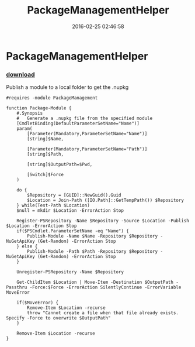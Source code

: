 ﻿---
pid:            6234
poster:         Joel Bennett
title:          PackageManagementHelper
date:           2016-02-25 02:46:58
format:         posh
parent:         0
parent:         0

---

# PackageManagementHelper

### [download](6234.ps1)

Publish a module to a local folder to get the .nupkg

```posh
#requires -module PackageManagement

function Package-Module {
    #.Synopsis
    #   Generate a .nupkg file from the specified module
    [CmdletBinding(DefaultParameterSetName="Name")]
    param(
        [Parameter(Mandatory,ParameterSetName="Name")]
        [string]$Name, 

        [Parameter(Mandatory,ParameterSetName="Path")]
        [string]$Path, 

        [string]$OutputPath=$Pwd,

        [Switch]$Force
    )

    do {
        $Repository = [GUID]::NewGuid().Guid
        $Location = Join-Path ([IO.Path]::GetTempPath()) $Repository
    } while(Test-Path $Location)
    $null = mkdir $Location -ErrorAction Stop

    Register-PSRepository -Name $Repository -Source $Location -Publish $Location -ErrorAction Stop
    if($PSCmdlet.ParameterSetName -eq "Name") {
        Publish-Module -Name $Name -Repository $Repository -NuGetApiKey (Get-Random) -ErrorAction Stop
    } else {
        Publish-Module -Path $Path -Repository $Repository -NuGetApiKey (Get-Random) -ErrorAction Stop
    }

    Unregister-PSRepository -Name $Repository

    Get-ChildItem $Location | Move-Item -Destination $OutputPath -Passthru -Force:$Force -ErrorAction SilentlyContinue -ErrorVariable MoveError

    if($MoveError) {
        Remove-Item $Location -recurse
        throw "Cannot create a file when that file already exists. Specify -Force to overwrite $OutputPath"
    }

    Remove-Item $Location -recurse
}
```
